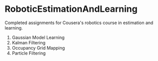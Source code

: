 # RoboticEstimationAndLearning
Completed assignments for Cousera's robotics course in estimation and learning.

1. Gaussian Model Learning
2. Kalman Filtering
3. Occupancy Grid Mapping
4. Particle Filtering
